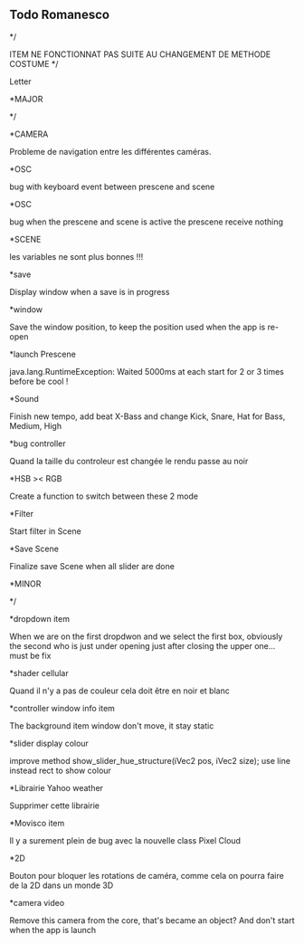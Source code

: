 Todo Romanesco
--
*/

ITEM NE FONCTIONNAT PAS SUITE AU CHANGEMENT DE METHODE COSTUME
*/

Letter




*MAJOR

*/


*CAMERA

Probleme de navigation entre les différentes caméras.

*OSC

bug with keyboard event between prescene and scene

*OSC

bug when the prescene and scene is active the prescene receive nothing


*SCENE

les variables ne sont plus bonnes !!!

*save

Display window when a save is in progress

*window

Save the window position, to keep the position used when the app is re-open

*launch Prescene

java.lang.RuntimeException: Waited 5000ms at each start for 2 or 3 times before be cool !

*Sound

Finish new tempo, add beat X-Bass and change Kick, Snare, Hat for Bass, Medium, High

*bug controller

Quand la taille du controleur est changée le rendu passe au noir

*HSB >< RGB

Create a function to switch between these 2 mode

*Filter

Start filter in Scene

*Save Scene

Finalize save Scene when all slider are done







*MINOR

*/

*dropdown item

When we are on the first dropdwon and we select the first box, obviously the second who is just under opening just after closing the upper one...
must be fix



*shader cellular

Quand il n'y a pas de couleur cela doit être en noir et blanc


*controller window info item

The background item window don't move, it stay static

*slider display colour

improve method show_slider_hue_structure(iVec2 pos, iVec2 size);
use line instead rect to show colour

*Librairie Yahoo weather

Supprimer cette librairie

*Movisco item

Il y a surement plein de bug avec la nouvelle class Pixel Cloud

*2D

Bouton pour bloquer les rotations de caméra, comme cela on pourra faire de la 2D dans un monde 3D

*camera video

Remove this camera from the core, that's became an object? And don't start when the app is launch